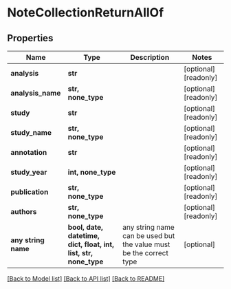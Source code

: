 # NoteCollectionReturnAllOf


## Properties
Name | Type | Description | Notes
------------ | ------------- | ------------- | -------------
**analysis** | **str** |  | [optional] [readonly] 
**analysis_name** | **str, none_type** |  | [optional] [readonly] 
**study** | **str** |  | [optional] [readonly] 
**study_name** | **str, none_type** |  | [optional] [readonly] 
**annotation** | **str** |  | [optional] [readonly] 
**study_year** | **int, none_type** |  | [optional] [readonly] 
**publication** | **str, none_type** |  | [optional] [readonly] 
**authors** | **str, none_type** |  | [optional] [readonly] 
**any string name** | **bool, date, datetime, dict, float, int, list, str, none_type** | any string name can be used but the value must be the correct type | [optional]

[[Back to Model list]](../README.md#documentation-for-models) [[Back to API list]](../README.md#documentation-for-api-endpoints) [[Back to README]](../README.md)


